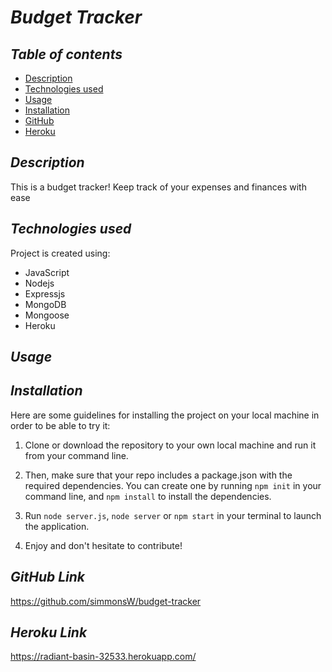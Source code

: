 # **_Budget Tracker_**

## **_Table of contents_**
* [Description](#description)
* [Technologies used](#technologies-used)
* [Usage](#usage)
* [Installation](#installation)
* [GitHub](#github-link)
* [Heroku](#heroku-link)

## **_Description_**

This is a budget tracker! Keep track of your expenses and finances with ease

## **_Technologies used_**
Project is created using:
* JavaScript
* Nodejs
* Expressjs
* MongoDB
* Mongoose
* Heroku

## **_Usage_**

## **_Installation_**
Here are some guidelines for installing the project on your local machine in order to be able to try it: 

1. Clone or download the repository to your own local machine and run it from your command line.

2. Then, make sure that your repo includes a package.json with the required dependencies. You can create one by running ```npm init``` in your command line, and ```npm install``` to install the dependencies.

3. Run ```node server.js```, ```node server``` or ```npm start``` in your terminal to launch the application.

4. Enjoy and don't hesitate to contribute!

## **_GitHub Link_**
https://github.com/simmonsW/budget-tracker

## **_Heroku Link_**
https://radiant-basin-32533.herokuapp.com/
